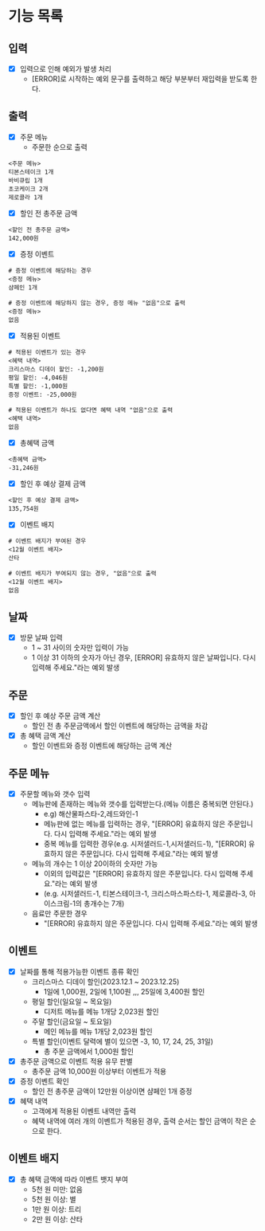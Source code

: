 # 기능 목록

## 입력

- [x] 입력으로 인해 예외가 발생 처리
    * [ERROR]로 시작하는 예외 문구를 출력하고 해당 부분부터 재입력을 받도록 한다.

## 출력

- [x] 주문 메뉴
    * 주문한 순으로 출력

```
<주문 메뉴>
티본스테이크 1개
바비큐립 1개
초코케이크 2개
제로콜라 1개
```

- [x] 할인 전 총주문 금액

```
<할인 전 총주문 금액>
142,000원
```

- [x] 증정 이벤트

```
# 증정 이벤트에 해당하는 경우
<증정 메뉴>
샴페인 1개

# 증정 이벤트에 해당하지 않는 경우, 증정 메뉴 "없음"으로 출력 
<증정 메뉴>
없음
```

- [x] 적용된 이벤트

```
# 적용된 이벤트가 있는 경우
<혜택 내역>
크리스마스 디데이 할인: -1,200원
평일 할인: -4,046원
특별 할인: -1,000원
증정 이벤트: -25,000원

# 적용된 이벤트가 하나도 없다면 혜택 내역 "없음"으로 출력
<혜택 내역>
없음
```

- [x] 총혜택 금액

```
<총혜택 금액>
-31,246원
```

- [x] 할인 후 예상 결제 금액

```
<할인 후 예상 결제 금액>
135,754원
```

- [x] 이벤트 배지

```
# 이벤트 배지가 부여된 경우
<12월 이벤트 배지>
산타

# 이벤트 배지가 부여되지 않는 경우, "없음"으로 출력
<12월 이벤트 배지>
없음
```

## 날짜

- [x] 방문 날짜 입력
    * 1 ~ 31 사이의 숫자만 입력이 가능
    * 1 이상 31 이하의 숫자가 아닌 경우, [ERROR] 유효하지 않은 날짜입니다. 다시 입력해 주세요."라는 예외 발생

## 주문

- [x] 할인 후 예상 주문 금액 계산
    * 할인 전 총 주문금액에서 할인 이벤트에 해당하는 금액을 차감
- [x] 총 혜택 금액 계산
    * 할인 이벤트와 증정 이벤트에 해당하는 금액 계산

## 주문 메뉴

- [x] 주문할 메뉴와 갯수 입력
    * 메뉴판에 존재하는 메뉴와 갯수를 입력받는다.(메뉴 이름은 중복되면 안된다.)
        * e.g) 해산물파스타-2,레드와인-1
        * 메뉴판에 없는 메뉴를 입력하는 경우, "[ERROR] 유효하지 않은 주문입니다. 다시 입력해 주세요."라는 예외 발생
        * 중복 메뉴를 입력한 경우(e.g. 시저샐러드-1,시저샐러드-1), "[ERROR] 유효하지 않은 주문입니다. 다시 입력해 주세요."라는 예외 발생
    * 메뉴의 개수는 1 이상 20이하의 숫자만 가능
        * 이외의 입력값은 "[ERROR] 유효하지 않은 주문입니다. 다시 입력해 주세요."라는 예외 발생
        * (e.g. 시저샐러드-1, 티본스테이크-1, 크리스마스파스타-1, 제로콜라-3, 아이스크림-1의 총개수는 7개)
    * 음료만 주문한 경우
        * "[ERROR] 유효하지 않은 주문입니다. 다시 입력해 주세요."라는 예외 발생

## 이벤트

- [x] 날짜를 통해 적용가능한 이벤트 종류 확인
    * 크리스마스 디데이 할인(2023.12.1 ~ 2023.12.25)
        * 1일에 1,000원, 2일에 1,100원 ,,, 25일에 3,400원 할인
    * 평일 할인(일요일 ~ 목요일)
        * 디저트 메뉴를 메뉴 1개당 2,023원 할인
    * 주말 할인(금요일 ~ 토요일)
        * 메인 메뉴를 메뉴 1개당 2,023원 할인
    * 특별 할인(이벤트 달력에 별이 있으면 -3, 10, 17, 24, 25, 31일)
        * 총 주문 금액에서 1,000원 할인
- [x] 총주문 금액으로 이벤트 적용 유무 판별
    * 총주문 금액 10,000원 이상부터 이벤트가 적용
- [x] 증정 이벤트 확인
    * 할인 전 총주문 금액이 12만원 이상이면 샴페인 1개 증정
- [x] 혜택 내역
    * 고객에게 적용된 이벤트 내역만 출력
    * 혜택 내역에 여러 개의 이벤트가 적용된 경우, 출력 순서는 할인 금액이 작은 순으로 한다.

## 이벤트 배지

- [x] 총 혜택 금액에 따라 이벤트 뱃지 부여
    * 5천 원 미만: 없음
    * 5천 원 이상: 별
    * 1만 원 이상: 트리
    * 2만 원 이상: 산타

